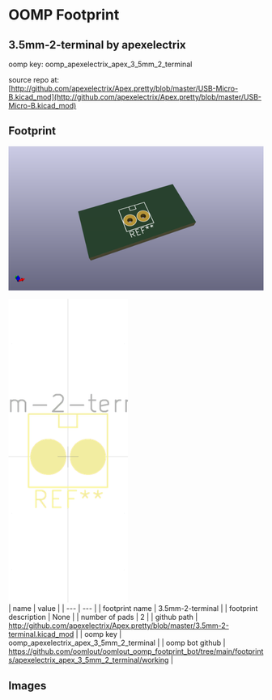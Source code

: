 # OOMP Footprint  
## 3.5mm-2-terminal  by apexelectrix  
  
oomp key: oomp_apexelectrix_apex_3_5mm_2_terminal  
  
source repo at: [http://github.com/apexelectrix/Apex.pretty/blob/master/USB-Micro-B.kicad_mod](http://github.com/apexelectrix/Apex.pretty/blob/master/USB-Micro-B.kicad_mod)  
## Footprint  
  
[![working_kicad_pcb_3d.png](working_kicad_pcb_3d_600.png)](working_kicad_pcb_3d.png)  
  
[![working.png](working_600.png)](working.png)  
| name | value | 
| --- | --- | 
| footprint name | 3.5mm-2-terminal | 
| footprint description | None | 
| number of pads | 2 | 
| github path | http://github.com/apexelectrix/Apex.pretty/blob/master/3.5mm-2-terminal.kicad_mod | 
| oomp key | oomp_apexelectrix_apex_3_5mm_2_terminal | 
| oomp bot github | https://github.com/oomlout/oomlout_oomp_footprint_bot/tree/main/footprints/apexelectrix_apex_3_5mm_2_terminal/working | 
## Images  

